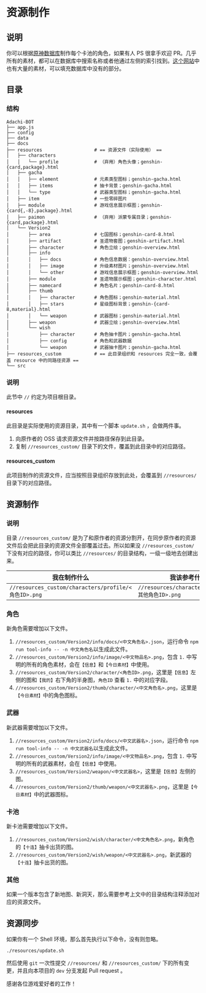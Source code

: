 # 资源制作

## 说明

你可以根据[原神数据库](https://genshin.honeyhunterworld.com/?lang=CN)制作每个卡池的角色，如果有人 PS 很拿手欢迎 PR。几乎所有的素材，都可以在数据库中搜索名称或者他通过左侧的索引找到。[这个网站](https://genshin-impact.fandom.com/wiki/Genshin_Impact_Wiki)中也有大量的素材，可以填充数据库中没有的部分。

## 目录

### 结构

```
Adachi-BOT
├── app.js
├── config
├── data
├── docs
├── resources                   # == 资源文件（实际使用） ==
│   ├── characters
│   │   └── profile             # （弃用）角色头像；genshin-{card,package}.html
│   ├── gacha
│   │   ├── element             # 元素类型图标；genshin-gacha.html
│   │   ├── items               # 抽卡背景；genshin-gacha.html
│   │   └── type                # 武器类型图标；genshin-gacha.html
│   ├── item                    # 一些零碎图片
│   ├── module                  # 游戏信息展示框图；genshin-{card{,-8},package}.html
│   ├── paimon                  # （弃用）派蒙专属目录；genshin-{card,package}.html
│   └── Version2
│       ├── area                # 七国图标；genshin-card-8.html
│       ├── artifact            # 圣遗物套图；genshin-artifact.html
│       ├── character           # 角色立绘；genshin-overview.html
│       ├── info
│       │   ├── docs            # 角色信息数据：genshin-overview.html
│       │   ├── image           # 升级素材图片；genshin-overview.html
│       │   └── other           # 游戏信息展示框图；genshin-overview.html
│       ├── module              # 圣遗物展示框图；genshin-character.html
│       ├── namecard            # 角色名片；genshin-card-8.html
│       ├── thumb
│       │   ├── character       # 角色图标；genshin-material.html
│       │   ├── stars           # 星级图标背景；genshin-{card-8,material}.html
│       │   └── weapon          # 武器图标；genshin-material.html
│       ├── weapon              # 武器立绘；genshin-overview.html
│       └── wish
│           ├── character       # 角色抽卡图片；genshin-gacha.html
│           ├── config          # 角色和武器数据
│           └── weapon          # 武器抽卡图片；genshin-gacha.html
├── resources_custom            # == 此目录组织和 resources 完全一致，会覆盖 resource 中的同路径资源 ==
└── src
```

### 说明

此节中 `//` 约定为项目根目录。

#### resources

此目录是实际使用的资源目录，其中有一个脚本 `update.sh` ，会做两件事。

1. 向原作者的 OSS 请求资源文件并按路径保存到此目录。
2. 复制 `//resources_custom/` 目录下的文件，覆盖到此目录中的对应路径。

#### resources_custom

此项目制作的资源文件，应当按照目录组织存放到此处，会覆盖到 `//resources/` 目录下的对应路径。

## 资源制作

### 说明

目录 `//resources_custom/` 是为了和原作者的资源分割开，在同步原作者的资源文件后会把此目录的资源文件全部覆盖过去。所以如果没 `//resources_custom/` 下没有对应的路径，你可以类比 `//resources/` 的目录结构，一级一级地去创建出来。

| 我在制作什么                                         | 我该参考什么                                      |
| ---------------------------------------------------- | ------------------------------------------------- |
| `//resources_custom/characters/profile/<角色ID>.png` | `//resources/characters/profile/<其他角色ID>.png` |

### 角色

新角色需要增加以下文件。

1. `//resources_custom/Version2/info/docs/<中文角色名>.json`，运行命令 `npm run tool-info -- -n 中文角色名`以生成此文件。
2. `//resources_custom/Version2/info/image/<中文物品名>.png`，包含 `1.` 中写明的所有的角色素材，会在`【信息】`和`【今日素材】`中使用。
3. `//resources_custom/Version2/character/<角色ID>.png`，这里是`【信息】`左侧的图和`【我的】`右下角的半身图，`角色ID` 查看 `1.` 中的对应字段。
4. `//resources_custom/Version2/thumb/character/<中文角色名>.png`，这里是`【今日素材】`中的角色图标。

### 武器

新武器需要增加以下文件。

1. `//resources_custom/Version2/info/docs/<中文武器名>.json`，运行命令 `npm run tool-info -- -n 中文武器名`以生成此文件。
2. `//resources_custom/Version2/info/image/<中文物品名>.png`，包含 `1.` 中写明的所有的武器素材，会在`【信息】`中使用。
3. `//resources_custom/Version2/weapon/<中文武器名>`，这里是`【信息】`左侧的图。
4. `//resources_custom/Version2/thumb/weapon/<中文武器名>.png`，这里是`【今日素材】`中的武器图标。

### 卡池

新卡池需要增加以下文件。

1. `//resources_custom/Version2/wish/character/<中文角色名>.png`，新角色的`【十连】`抽卡出货的图。
2. `//resources_custom/Version2/wish/weapon/<中文武器名>.png`，新武器的`【十连】`抽卡出货的图。

### 其他

如果一个版本包含了新地图、新洞天，那么需要参考上文中的目录结构注释添加对应的资源文件。

## 资源同步

如果你有一个 Shell 环境，那么首先执行以下命令，没有则忽略。

```
./resources/update.sh
```

然后使用 `git` 一次性提交 `//resources/` 和 `//resources_custom/` 下的所有变更，并且向本项目的 `dev` 分支发起 Pull request 。

感谢各位游戏爱好者的工作！
